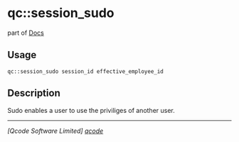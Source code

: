 qc::session_sudo
================

part of [Docs](.)

Usage
-----
`qc::session_sudo session_id effective_employee_id`

Description
-----------
Sudo enables a user to use the priviliges of another user.

----------------------------------
*[Qcode Software Limited] [qcode]*

[qcode]: www.qcode.co.uk "Qcode Software"